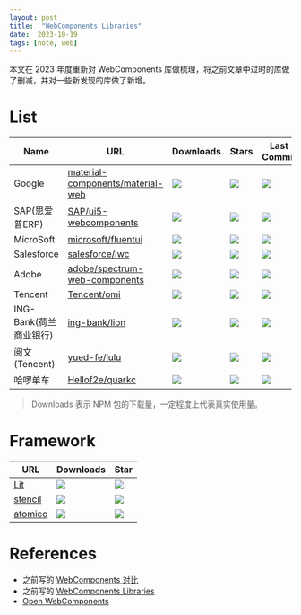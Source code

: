 ```yaml
---
layout: post
title:  "WebComponents Libraries"
date:  2023-10-19
tags: [note, web]
---
```


  本文在 2023 年度重新对 WebComponents 库做梳理，将之前文章中过时的库做了删减，并对一些新发现的库做了新增。

# List



| Name | URL | Downloads | Stars | Last Commit |
|---|---|---|---|--|
| Google | [material-components/material-web](https://github.com/material-components/material-web) |  ![](https://img.shields.io/npm/dw/%40material/web?style=flat-square) | ![](https://img.shields.io/github/stars/material-components/material-web?style=flat-square) | ![](https://img.shields.io/github/last-commit/material-components/material-web/main) |
| SAP(思爱普ERP) | [SAP/ui5-webcomponents](https://github.com/SAP/ui5-webcomponents) |  ![](https://img.shields.io/npm/dw/%40ui5/webcomponents?style=flat-square) | ![](https://img.shields.io/github/stars/SAP/ui5-webcomponents?style=flat-square) | ![](https://img.shields.io/github/last-commit/SAP/ui5-webcomponents/main) |
| MicroSoft | [microsoft/fluentui](https://github.com/microsoft/fluentui/tree/master/packages/web-components) |  ![](https://img.shields.io/npm/dw/%40fluentui/web-components?style=flat-square) | ![](https://img.shields.io/github/stars/microsoft/fluentui?style=flat-square) | ![](https://img.shields.io/github/last-commit/microsoft/fluentui/master) |
| Salesforce | [salesforce/lwc](https://github.com/salesforce/lwc) |  ![](https://img.shields.io/npm/dw/lwc?style=flat-square) | ![](https://img.shields.io/github/stars/salesforce/lwc?style=flat-square) | ![](https://img.shields.io/github/last-commit/salesforce/lwc/master) |
| Adobe | [adobe/spectrum-web-components](https://github.com/adobe/spectrum-web-components) |  ![](https://img.shields.io/npm/dw/%40spectrum-web-components/button?style=flat-square) | ![](https://img.shields.io/github/stars/adobe/spectrum-web-components?style=flat-square) | ![](https://img.shields.io/github/last-commit/adobe/spectrum-web-components/main) |
| Tencent | [Tencent/omi](https://github.com/Tencent/omi) |  ![](https://img.shields.io/npm/dw/omi?style=flat-square) | ![](https://img.shields.io/github/stars/Tencent/omi?style=flat-square) | ![](https://img.shields.io/github/last-commit/Tencent/omi/master) |
| ING-Bank(荷兰商业银行) | [ing-bank/lion](https://github.com/ing-bank/lion) |  ![](https://img.shields.io/npm/dw/%40lion/ui?style=flat-square) | ![](https://img.shields.io/github/stars/ing-bank/lion?style=flat-square) | ![](https://img.shields.io/github/last-commit/ing-bank/lion/master) |
| 阅文(Tencent) | [yued-fe/lulu](https://github.com/yued-fe/lulu) |  ![](https://img.shields.io/npm/dw/lu2?style=flat-square) | ![](https://img.shields.io/github/stars/yued-fe/lulu?style=flat-square) | ![](https://img.shields.io/github/last-commit/yued-fe/lulu/master) |
| 哈啰单车 | [Hellof2e/quarkc](https://github.com/Hellof2e/quarkc) |  ![](https://img.shields.io/npm/dw/quarkc?style=flat-square) | ![](https://img.shields.io/github/stars/Hellof2e/quarkc?style=flat-square) | ![](https://img.shields.io/github/last-commit/Hellof2e/quarkc/main) |



> Downloads 表示 NPM 包的下载量，一定程度上代表真实使用量。


# Framework

| URL | Downloads | Star |
|---|---|---|
| [Lit](https://github.com/lit/lit-element) | ![](https://img.shields.io/npm/dw/lit?style=flat-square) | ![](https://img.shields.io/github/stars/lit/lit-element?style=flat-square) |
| [stencil](https://github.com/ionic-team/stencil) | ![](https://img.shields.io/npm/dw/%40stencil/core?style=flat-square) | ![](https://img.shields.io/github/stars/ionic-team/stencil?style=flat-square) |
| [atomico](https://github.com/atomicojs/atomico) | ![](https://img.shields.io/npm/dw/atomico?style=flat-square) | ![](https://img.shields.io/github/stars/atomicojs/atomico?style=flat-square) |


# References

* 之前写的 [WebComponents 对比](https://zhoukekestar.github.io/notes/2020/02/07/webcomponents.html)
* 之前写的 [WebComponents Libraries](https://zhoukekestar.github.io/notes/2021/08/10/web-components.html)
* [Open WebComponents](https://open-wc.org/guides/community/component-libraries/)
